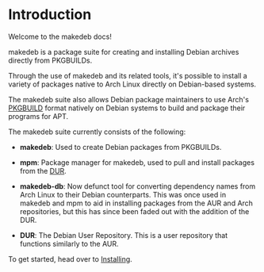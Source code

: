 # Introduction
Welcome to the makedeb docs!

makedeb is a package suite for creating and installing Debian archives directly from PKGBUILDs.

Through the use of makedeb and its related tools, it's possible to install a variety of packages native to Arch Linux directly on Debian-based systems.

The makedeb suite also allows Debian package maintainers to use Arch's [PKGBUILD](https://wiki.archlinux.org/title/PKGBUILD) format natively on Debian systems to build and package their programs for APT.

The makedeb suite currently consists of the following:

- **makedeb**: Used to create Debian packages from PKGBUILDs.

- **mpm**: Package manager for makedeb, used to pull and install packages from the [DUR](/dur/intro.md).

- **makedeb-db**: Now defunct tool for converting dependency names from Arch Linux to their Debian counterparts. This was once used in makedeb and mpm to aid in installing packages from the AUR and Arch repositories, but this has since been faded out with the addition of the DUR.

- **DUR**: The Debian User Repository. This is a user repository that functions similarly to the AUR.

To get started, head over to [Installing](/intro/installing.md).
